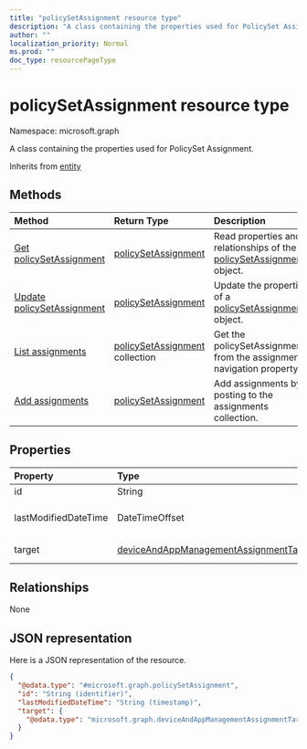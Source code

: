 ```yaml
---
title: "policySetAssignment resource type"
description: "A class containing the properties used for PolicySet Assignment."
author: ""
localization_priority: Normal
ms.prod: ""
doc_type: resourcePageType
---
```


# policySetAssignment resource type


Namespace: microsoft.graph

A class containing the properties used for PolicySet Assignment.


Inherits from [entity](../resources/entity.md)

## Methods
|Method|Return Type|Description|
|:---|:---|:---|
|[Get policySetAssignment](../api/policysetassignment-get.md)|[policySetAssignment](../resources/policysetassignment.md)|Read properties and relationships of the [policySetAssignment](../resources/policysetassignment.md) object.|
|[Update policySetAssignment](../api/policysetassignment-update.md)|[policySetAssignment](../resources/policysetassignment.md)|Update the properties of a [policySetAssignment](../resources/policysetassignment.md) object.|
|[List assignments](../api/policyset-list-assignments.md)|[policySetAssignment](../resources/policysetassignment.md) collection|Get the policySetAssignments from the assignments navigation property.|
|[Add assignments](../api/policyset-post-assignments.md)|[policySetAssignment](../resources/policysetassignment.md)|Add assignments by posting to the assignments collection.|

## Properties
|Property|Type|Description|
|:---|:---|:---|
|id|String| Inherited from [entity](../resources/entity.md)|
|lastModifiedDateTime|DateTimeOffset|Last modified time of the PolicySetAssignment.|
|target|[deviceAndAppManagementAssignmentTarget](../resources/deviceandappmanagementassignmenttarget.md)|The target group of PolicySetAssignment|

## Relationships
None

## JSON representation
Here is a JSON representation of the resource.
<!-- {
  "blockType": "resource",
  "keyProperty": "id",
  "@odata.type": "microsoft.graph.policySetAssignment",
  "baseType": "microsoft.graph.entity",
  "openType": false
}
-->
``` json
{
  "@odata.type": "#microsoft.graph.policySetAssignment",
  "id": "String (identifier)",
  "lastModifiedDateTime": "String (timestamp)",
  "target": {
    "@odata.type": "microsoft.graph.deviceAndAppManagementAssignmentTarget"
  }
}
```

